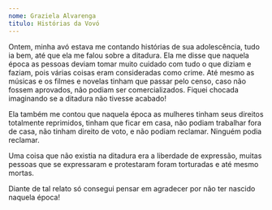 ```yaml
---
nome: Graziela Alvarenga                    
titulo: Histórias da Vovó
---
```


Ontem, minha avó estava me contando histórias de sua adolescência, tudo ia bem, até que ela me falou sobre a ditadura. Ela me disse que naquela época as pessoas deviam tomar muito cuidado com tudo o que diziam e faziam, pois várias coisas eram consideradas como crime. Até mesmo as músicas e os filmes e novelas tinham que passar pelo censo, caso não fossem aprovados, não podiam ser comercializados. Fiquei chocada imaginando se a ditadura não tivesse acabado!

Ela também me contou que naquela época as mulheres tinham seus direitos totalmente reprimidos, tinham que ficar em casa, não podiam trabalhar fora de casa, não tinham direito de voto, e não podiam reclamar. Ninguém podia reclamar.

Uma coisa que não existia na ditadura era a liberdade de expressão, muitas pessoas que se expressaram e protestaram foram torturadas e até mesmo mortas.

Diante de tal relato só consegui pensar em agradecer por não ter nascido naquela época!


